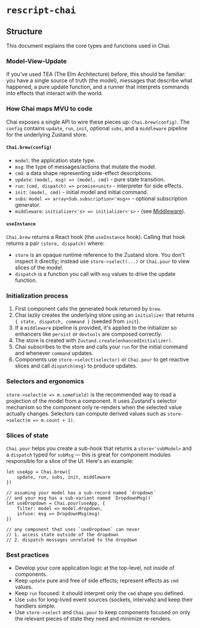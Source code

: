 # `rescript-chai`

## Structure

This document explains the core types and functions used in Chai. 

### Model-View-Update  

If you've used TEA (The Elm Architecture) before, this should be familiar: you have a single source of truth (the model), messages that describe what happened, a pure update function, and a runner that interprets commands into effects that interact with the world.

### How Chai maps MVU to code

Chai exposes a single API to wire these pieces up: `Chai.brew(config)`.
The `config` contains `update`, `run`, `init`, optional `subs`, and a
`middleware` pipeline for the underlying Zustand store.

#### `Chai.brew(config)`

- `model`: the application state type.
- `msg`: the type of messages/actions that mutate the model.
- `cmd`: a data shape representing side-effect descriptions.
- `update`: `(model, msg) => (model, cmd)` - pure state transition.
- `run`: `(cmd, dispatch) => promise<unit>` - interpreter for side effects.
- `init`: `(model, cmd)` - initial model and initial command.
- `subs`: `model => array<Sub.subscription<'msg>>` - optional subscription generator.
- `middleware`: `initializer<'s> => initializer<'s>` - (see <a href="https://github.com/elias-michaias/rescript-chai/blob/main/reference/middleware.md">Middleware</a>).

#### `useInstance`

`Chai.brew` returns a React hook (the `useInstance` hook). Calling that
hook returns a pair `(store, dispatch)` where:

- `store` is an opaque runtime reference to the Zustand store. You don't inspect it directly; instead use `store->select(...)` or
`Chai.pour` to view slices of the model.
- `dispatch` is a function you call with `msg` values to drive the
update function.

### Initialization process

1. First component calls the generated hook returned by `brew`.
2. Chai lazily creates the underlying store using an `initializer` that returns `{ state, dispatch, command }` (seeded from `init`).
3. If a `middleware` pipeline is provided, it's applied to the initializer so enhancers like `persist` or `devtools` are composed correctly.
4. The store is created with `Zustand.create(enhancedInitializer)`.
5. Chai subscribes to the store and calls your `run` for the initial command and whenever `command` updates.
6. Components use `store->select(selector)` or `Chai.pour` to get reactive slices and call `dispatch(msg)` to produce updates.

### Selectors and ergonomics

`store->select(m => m.someField)` is the recommended way to read a projection of the model from a component. It uses Zustand's selector mechanism so the component only re-renders when the selected value actually changes. Selectors can compute derived values such as `store->select(m => m.count + 1)`.

### Slices of state

`Chai.pour` helps you create a sub-hook that returns a `store<'subModel>` and a `dispatch` typed for `subMsg` — this is great for component modules responsible for a slice of the UI. Here's an example:

```rescript
let useApp = Chai.brew({
    update, run, subs, init, middleware  
})

// assuming your model has a sub-record named `dropdown`
// and your msg has a sub-variant named `DropdownMsg()`
let useDropdown = Chai.pour(useApp, {
    filter: model => model.dropdown,
    infuse: msg => DropdownMsg(msg)
})

// any component that uses `useDropdown` can never 
// 1. access state outside of the dropdown
// 2. dispatch messages unrelated to the dropdown
```

### Best practices 

- Develop your core application logic at the top-level, not inside of components.
- Keep `update` pure and free of side effects; represent effects as `cmd` values.
- Keep `run` focused: it should interpret only the `cmd` shape you defined.
- Use `subs` for long-lived event sources (sockets, intervals) and keep their handlers simple.
- Use `store->select` and `Chai.pour` to keep components focused on only the relevant pieces of state they need and minimize re-renders.